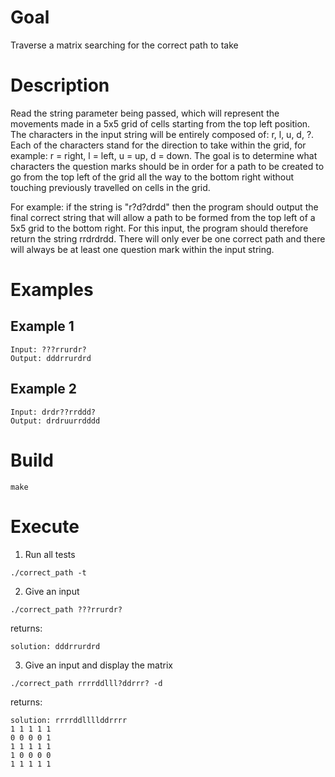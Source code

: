 # Goal
Traverse a matrix searching for the correct path to take

# Description
Read the string parameter being passed, which will represent the movements made in a 5x5 grid of cells starting from the top left position.
The characters in the input string will be entirely composed of: r, l, u, d, ?.
Each of the characters stand for the direction to take within the grid, for example: r = right, l = left, u = up, d = down.
The goal is to determine what characters the question marks should be in order for a path to be created to go from
the top left of the grid all the way to the bottom right without touching previously travelled on cells in the grid.

For example: if the string is "r?d?drdd" then the program should output the final correct string that will allow a path to be formed
from the top left of a 5x5 grid to the bottom right. For this input, the program should therefore return the string rrdrdrdd.
There will only ever be one correct path and there will always be at least one question mark within the input string.

# Examples
## Example 1
```
Input: ???rrurdr?
Output: dddrrurdrd
```

## Example 2
```
Input: drdr??rrddd?
Output: drdruurrdddd
```

# Build

`make`

# Execute
1. Run all tests

`./correct_path -t`

2. Give an input

`./correct_path ???rrurdr?`

returns:

`solution: dddrrurdrd`

3. Give an input and display the matrix

`./correct_path rrrrddlll?ddrrr? -d`

returns:

```
solution: rrrrddllllddrrrr
1 1 1 1 1
0 0 0 0 1
1 1 1 1 1
1 0 0 0 0
1 1 1 1 1
```
